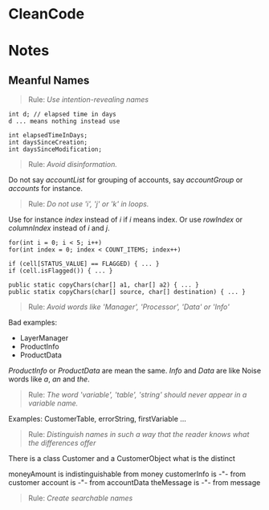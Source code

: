 # CleanCode
# Notes

## Meanful Names

> Rule: *Use intention-revealing names*

~~~
int d; // elapsed time in days
d ... means nothing instead use

int elapsedTimeInDays;
int daysSinceCreation;
int daysSinceModification;
~~~

> Rule: *Avoid disinformation.*

Do not say *accountList* for grouping of accounts, say *accountGroup* or *accounts* for instance.

> Rule: *Do not use 'i', 'j' or 'k' in loops.*

Use for instance *index* instead of *i* if *i* means index.
Or use *rowIndex* or *columnIndex* instead of *i* and *j*.

~~~
for(int i = 0; i < 5; i++)
for(int index = 0; index < COUNT_ITEMS; index++)

if (cell[STATUS_VALUE] == FLAGGED) { ... }
if (cell.isFlagged()) { ... }

public static copyChars(char[] a1, char[] a2) { ... }
public statix copyChars(char[] source, char[] destination) { ... }
~~~

> Rule: *Avoid words like 'Manager', 'Processor', 'Data' or 'Info'*
 
Bad examples:
  - LayerManager
  - ProductInfo
  - ProductData

*ProductInfo* or *ProductData* are mean the same.
*Info* and *Data* are like Noise words like *a*, *an* and *the*.

> Rule: *The word 'variable', 'table', 'string' should never appear in a variable name.*

Examples: CustomerTable, errorString, firstVariable ...

> Rule: *Distinguish names in such a way that the reader knows what the differences offer*

There is a class Customer and a CustomerObject what is the distinct

moneyAmount is indistinguishable from money
customerInfo is -"- from customer
account is -"- from accountData
theMessage is -"- from message

> Rule: *Create searchable names*

